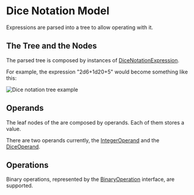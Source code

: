 # Dice Notation Model

Expressions are parsed into a tree to allow operating with it.

## The Tree and the Nodes

The parsed tree is composed by instances of [DiceNotationExpression][dice_notation_expression].

For example, the expression "2d6+1d20+5" would become something like this:

![Dice notation tree example][dice_notation_expression-tree_example]

## Operands

The leaf nodes of the are composed by operands. Each of them stores a value.

There are two operands currently, the [IntegerOperand][integer_operand] and the [DiceOperand][dice_operand].

## Operations

Binary operations, represented by the [BinaryOperation][binary_operation] interface, are supported.

[dice_notation_expression-tree_example]: ./images/dice_notation_tree_example.png

[dice_notation_expression]: ./apidocs/com/bernardomg/tabletop/dice/notation/DiceNotationExpression.html

[integer_operand]: ./apidocs/com/bernardomg/tabletop/dice/notation/operand/IntegerOperand.html
[dice_operand]: ./apidocs/com/bernardomg/tabletop/dice/notation/operand/DiceOperand.html

[binary_operation]: ./apidocs/com/bernardomg/tabletop/dice/notation/operation/BinaryOperation.html
